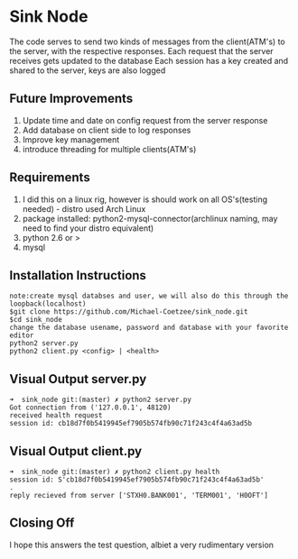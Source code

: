 # Sink Node

The code serves to send two kinds of messages from the client(ATM's) to the server, with the respective responses.
Each request that the server receives gets updated to the database
Each session has a key created and shared to the server, keys are also logged 

## Future Improvements

1. Update time and date on config request from the server response
2. Add database on client side to log responses
3. Improve key management
4. introduce threading for multiple clients(ATM's)

## Requirements
1. I did this on a linux rig, however is should work on all OS's(testing needed) - distro used Arch Linux
2. package installed: python2-mysql-connector(archlinux naming, may need to find your distro equivalent)
3. python 2.6 or >
4. mysql

## Installation Instructions

```
note:create mysql databses and user, we will also do this through the loopback(localhost)
$git clone https://github.com/Michael-Coetzee/sink_node.git
$cd sink_node
change the database usename, password and database with your favorite editor
python2 server.py
python2 client.py <config> | <health>
```

## Visual Output server.py

```
➜  sink_node git:(master) ✗ python2 server.py
Got connection from ('127.0.0.1', 48120)
received health request
session id: cb18d7f0b5419945ef7905b574fb90c71f243c4f4a63ad5b
```
## Visual Output client.py

```
➜  sink_node git:(master) ✗ python2 client.py health
session id: S'cb18d7f0b5419945ef7905b574fb90c71f243c4f4a63ad5b'
.
reply recieved from server ['STXH0.BANK001', 'TERM001', 'H0OFT']
```
## Closing Off
I hope this answers the test question, albiet a very rudimentary version 